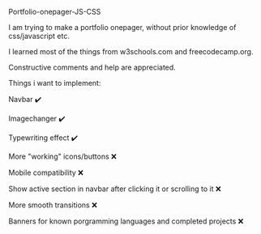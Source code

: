Portfolio-onepager-JS-CSS


I am trying to make a portfolio onepager, without prior knowledge of css/javascript etc. 

I learned most of the things from w3schools.com and freecodecamp.org.

Constructive comments and help are appreciated.




Things i want to implement:

Navbar :heavy_check_mark:

Imagechanger :heavy_check_mark:

Typewriting effect :heavy_check_mark:

More "working" icons/buttons :x:

Mobile compatibility :x:

Show active section in navbar after clicking it or scrolling to it :x:

More smooth transitions :x:

Banners for known porgramming languages and completed projects :x:

